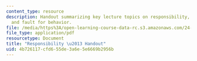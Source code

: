 ```yaml
---
content_type: resource
description: Handout summarizing key lecture topics on responsibility, levels of risk,
  and fault for behavior.
file: /media/https%3A/open-learning-course-data-rc.s3.amazonaws.com/24-06j-bioethics-spring-2009/4b726117cfd655de3a6e5e6669b2956b_MIT24_06Js09_handout25.pdf
file_type: application/pdf
resourcetype: Document
title: "Responsibility \u2013 Handout"
uid: 4b726117-cfd6-55de-3a6e-5e6669b2956b
---
```

